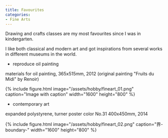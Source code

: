 ```yaml
---
title: Favourites
categories:
- Fine Arts
---
```


Drawing and crafts classes are my most favourites since I was in kindergarten.

I like both classical and modern art and got inspirations from several works in different museums in the world.

<!-- more -->

* reproduce oil painting

materials for oil painting, 365x515mm, 2012 (original painting "Fruits du Midi" by Renoir)

{% include figure.html image="/assets/hobby/fineart_01.png" caption="Image with caption" width="1600" height="800"  %}


* contemporary art

expanded polystyrene, turner poster color No.31 400x450mm, 2014

{% include figure.html image="/assets/hobby/fineart_02.png" caption="界-boundary-"  width="1600" height="800"  %}



